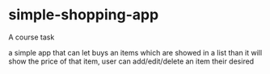 # simple-shopping-app
A course task

a simple app that can let buys an items which are showed in a list than it will show the price of that item, user can add/edit/delete an item their desired
